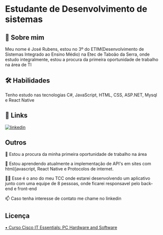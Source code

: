 
# Estudante de Desenvolvimento de sistemas


## 🚀 Sobre mim
Meu nome é José Rubens, estou no 3º do ETIM(Desenvolvimento de Sistemas Integrado ao Ensino Médio) na Etec de Taboão da Serra, onde estudo integralmente, estou a procura da primeira oportunidade de trabalho na área de TI


## 🛠 Habilidades
Tenho estudo nas tecnologias C#, JavaScript, HTML, CSS, ASP.NET, Mysql e React Native


## 🔗 Links
[![linkedin](https://img.shields.io/badge/linkedin-0A66C2?style=for-the-badge&logo=linkedin&logoColor=white)](https://www.linkedin.com/in/jos%C3%A9-rubens-de-freitas-pinheiro-90bb31195/)



## Outros
🚀 Estou a procura da minha primeira oportunidade de trabalho na área

🧠 Estou aprendendo atualmente a implementação de API's em sites com html/javascript, React Native e Protocolos de internet. 

👨‍💻 Esse é o ano do meu TCC onde estarei desenvolvendo um aplicativo junto com uma equipe de 8 pessoas, onde ficarei responsavel pelo back-end e front-end

📫 Caso tenha interesse de contato me chame no linkedin



## Licença

[•	Curso Cisco IT Essentials: PC Hardware and Software](https://etecspgov-my.sharepoint.com/personal/jose_rubens_etec_sp_gov_br/_layouts/15/onedrive.aspx?id=%2Fpersonal%2Fjose%5Frubens%5Fetec%5Fsp%5Fgov%5Fbr%2FDocuments%2Fcertificado%2FJos%C3%A9%20RubensFreitas%20Pinheiro%2D20211%2DETEC%2D1ANO%2D%2Dcertificate%2Epdf&parent=%2Fpersonal%2Fjose%5Frubens%5Fetec%5Fsp%5Fgov%5Fbr%2FDocuments%2Fcertificado&ga=1)

